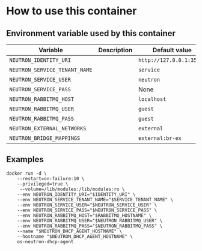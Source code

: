 # How to use this container

## Environment variable used by this container

 Variable | Description | Default value | Required
 --- |---| --- | ----
 `NEUTRON_IDENTITY_URI` | | `http://127.0.0.1:35357` | N
 `NEUTRON_SERVICE_TENANT_NAME` | | `service` | N
 `NEUTRON_SERVICE_USER` | | `neutron` | N
 `NEUTRON_SERVICE_PASS` | | None | Y
 `NEUTRON_RABBITMQ_HOST` | | `localhost` | N
 `NEUTRON_RABBITMQ_USER` | | `guest` | N
 `NEUTRON_RABBITMQ_PASS` | | `guest` | N
 `NEUTRON_EXTERNAL_NETWORKS` | | `external` | N
 `NEUTRON_BRIDGE_MAPPINGS` | | `external:br-ex` | N

## Examples

    docker run -d \
        --restart=on-failure:10 \
        --privileged=true \
         --volume=/lib/modules:/lib/modules:ro \
        --env NEUTRON_IDENTITY_URI="$IDENTITY_URI" \
        --env NEUTRON_SERVICE_TENANT_NAME="$SERVICE_TENANT_NAME" \
        --env NEUTRON_SERVICE_USER="$NEUTRON_SERVICE_USER" \
        --env NEUTRON_SERVICE_PASS="$NEUTRON_SERVICE_PASS" \
        --env NEUTRON_RABBITMQ_HOST="$RABBITMQ_HOSTNAME" \
        --env NEUTRON_RABBITMQ_USER="$NEUTRON_RABBITMQ_USER" \
        --env NEUTRON_RABBITMQ_PASS="$NEUTRON_RABBITMQ_PASS" \
        --name "$NEUTRON_DHCP_AGENT_HOSTNAME" \
        --hostname "$NEUTRON_DHCP_AGENT_HOSTNAME" \
        os-neutron-dhcp-agent

